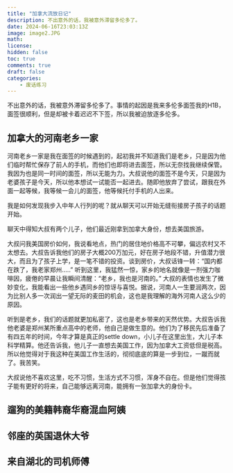 ```yaml
---
title: "加拿大流放日记"
description: 不出意外的话，我被意外滞留多伦多了。
date: 2024-06-16T23:03:13Z
image: image2.JPG
math: 
license: 
hidden: false
toc: true
comments: true
draft: false
categories:
    - 废话练习
---
```

不出意外的话，我被意外滞留多伦多了。事情的起因是我来多伦多面签我的H1B，面签很顺利，但是却被卡着迟迟不下签，所以我被迫放逐多伦多。

## 加拿大的河南老乡一家
河南老乡一家是我在面签的时候遇到的，起初我并不知道我们是老乡，只是因为他们临时帮忙保存了前人的手机，而他们也即将进去面签，所以无奈找我继续保管。我因为也是同一时间的面签，所以无能为力。大叔说他的面签不是今天，只是因为老婆孩子是今天，所以他本想试一试能否一起进去。随即他放弃了尝试，跟我在外面一起等候，我等候一会儿的面签，他等候托付手机的人出来。

我是如何发现我步入中年人行列的呢？就从聊天可以开始无缝衔接房子孩子的话题开始。

聊天中得知大叔有两个儿子，他们最近刚拿到加拿大身份，想去美国旅游。

大叔问我美国房价如何，我说看地点，热门的居住地价格高不可攀，偏远农村又不太想去。大叔告诉我他们的房子大概200万加元，好在房子地段不错，升值潜力很大，而且为了孩子上学，是一笔不错的投资。谈到房价，大叔话锋一转：“国内都在跌了，我老家郑州…..” 听到这里，我猛然一惊，家乡的地名就像是一剂强力咖啡因，疲倦的早晨让我瞬间清醒：“老乡，我也是河南的。” 大叔的表情也发生了微妙变化，我能看出一些他乡遇同乡的惊讶与喜悦。据说，河南人一生要润两次，因为比别人多一次润出一望无际的麦田的机会，这也是我理解的海外河南人这么少的原因。

听到是老乡，我们的话题就更加私密了，这也是老乡带来的天然优势。大叔告诉我他老婆是郑州某所重点高中的老师，他自己是做生意的。他们为了移民先后准备了有四五年的时间，今年才算是真正的settle down，小儿子在这里出生，大儿子本科学精算。他还告诉我，他儿子一直想去美国工作，因为加拿大工资低但是税高。所以他觉得对于我这种在美国工作生活的，彻彻底底的算是一步到位，一蹴而就了。我苦笑。

大叔说他不喜欢这里，吃不习惯，生活方式不习惯，浑身不自在。但是他们觉得孩子能有更好的将来，自己能够远离河南，能拥有一张加拿大的身份卡。

## 遛狗的美籍韩裔华裔混血阿姨
## 邻座的英国退休大爷
## 来自湖北的司机师傅
